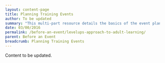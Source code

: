 ```yaml
---
layout: content-page
title: Planning Training Events
author: To be updated
summary: "This multi-part resource details the basics of the event planning process, built from the documented experience of several experienced trainers - among these steps are gathering inputs, analyzing these inputs, and their subsequent impact on the design, preparation and orientation of a training event."
date: 03/00/2016
permalink: /before-an-event/levelups-approach-to-adult-learning/
parent: Before an Event
breadcrumb: Planning Training Events
---
```

Content to be updated.
